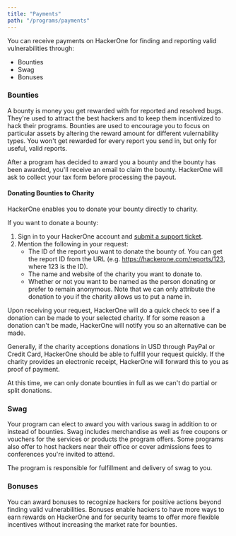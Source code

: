 ```yaml
---
title: "Payments"
path: "/programs/payments"
---
```


You can receive payments on HackerOne for finding and reporting valid vulnerabilities through:
* Bounties
* Swag
* Bonuses

### Bounties
A bounty is money you get rewarded with for reported and resolved bugs. They're used to attract the best hackers and to keep them incentivized to hack their programs. Bounties are used to encourage you to focus on particular assets by altering the reward amount for different vulernability types. You won't get rewarded for every report you send in, but only for useful, valid reports. 

After a program has decided to award you a bounty and the bounty has been awarded, you'll receive an email to claim the bounty. HackerOne will ask to collect your tax form before processing the payout. 

#### Donating Bounties to Charity
HackerOne enables you to donate your bounty directly to charity.

If you want to donate a bounty:
1. Sign in to your HackerOne account and [submit a support ticket](https://support.hackerone.com/hc/en-us/requests/new). 
2. Mention the following in your request: 
   * The ID of the report you want to donate the bounty of. You can get the report ID from the URL (e.g. https://hackerone.com/reports/123, where 123 is the ID).
   * The name and website of the charity you want to donate to.
   * Whether or not you want to be named as the person donating or prefer to remain anonymous. Note that we can only attribute the donation to you if the charity allows us to put a name in.
   
Upon receiving your request, HackerOne will do a quick check to see if a donation can be made to your selected charity. If for some reason a donation can't be made, HackerOne will notify you so an alternative can be made. 

Generally, if the charity acceptions donations in USD through PayPal or Credit Card, HackerOne should be able to fulfill your request quickly. If the charity provides an electronic receipt, HackerOne will forward this to you as proof of payment. 

At this time, we can only donate bounties in full as we can't do partial or split donations. 

### Swag
Your program can elect to award you with various swag in addition to or instead of bounties. Swag includes merchandise as well as free coupons or vouchers for the services or products the program offers. Some programs also offer to host hackers near their office or cover admissions fees to conferences you're invited to attend. 

The program is responsible for fulfillment and delivery of swag to you.

### Bonuses
You can award bonuses to recognize hackers for positive actions beyond finding valid vulnerabilities. Bonuses enable hackers to have more ways to earn rewards on HackerOne and for security teams to offer more flexible incentives without increasing the market rate for bounties.


